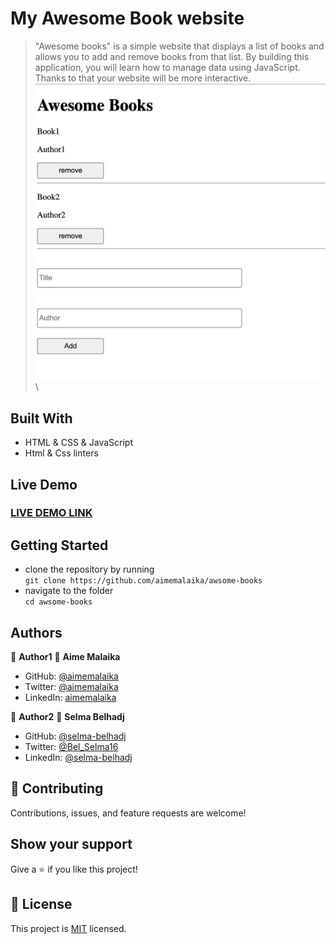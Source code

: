 # My Awesome Book website
> "Awesome books" is a simple website that displays a list of books and allows you to add and remove books from that list. By building this application, you will learn how to manage data using JavaScript. Thanks to that your website will be more interactive.
![screenshot](./image/Screenshot.png)\

## Built With
- HTML & CSS & JavaScript
- Html & Css linters
## Live Demo
### [LIVE DEMO LINK](https://aimemalaika.github.io/awsome-books/)
## Getting Started
- clone the repository by running\
    `git clone https://github.com/aimemalaika/awsome-books`
- navigate to the folder\
    `cd awsome-books`
## Authors 

👤 **Author1**
:bust_in_silhouette: **Aime Malaika**
- GitHub: [@aimemalaika](https://github.com/aimemalaika)
- Twitter: [@aimemalaika](https://twitter.com/Aime_Malaika)
- LinkedIn: [aimemalaika](https://linkedin.com/in/aimemalaika)

👤 **Author2**
:bust_in_silhouette: **Selma Belhadj**
- GitHub: [@selma-belhadj](https://github.com/selma-belhadj)
- Twitter: [@Bel_Selma16](https://twitter.com/Bel_Selma16)
- LinkedIn: [@selma-belhadj](https://www.linkedin.com/in/selma-belhadj/)

## :handshake: Contributing
Contributions, issues, and feature requests are welcome!
## Show your support
Give a :star:️ if you like this project!
## :memo: License
This project is [MIT](./MIT.md) licensed.